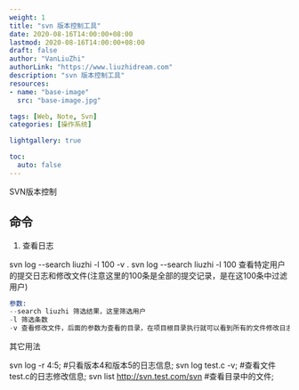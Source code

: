 ```yaml
---
weight: 1
title: "svn 版本控制工具"
date: 2020-08-16T14:00:00+08:00
lastmod: 2020-08-16T14:00:00+08:00
draft: false
author: "VanLiuZhi"
authorLink: "https://www.liuzhidream.com"
description: "svn 版本控制工具"
resources:
- name: "base-image"
  src: "base-image.jpg"

tags: [Web, Note, Svn]
categories: [操作系统]

lightgallery: true

toc:
  auto: false
---
```


SVN版本控制

<!-- more -->

## 命令

1. 查看日志

svn log --search liuzhi -l 100  -v .
svn log --search liuzhi -l 100  查看特定用户的提交日志和修改文件(注意这里的100条是全部的提交记录，是在这100条中过滤用户)

```s
参数: 
--search liuzhi 筛选结果，这里筛选用户
-l 筛选条数
-v 查看修改文件，后面的参数为查看的目录，在项目根目录执行就可以看到所有的文件修改日志
```

其它用法

svn log -r 4:5;  #只看版本4和版本5的日志信息;
svn log test.c -v;  #查看文件test.c的日志修改信息;
svn list http://svn.test.com/svn  #查看目录中的文件;